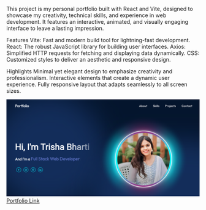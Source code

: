 
This project is my personal portfolio built with React and Vite, designed to showcase my creativity, technical skills, and experience in web development.
It features an interactive, animated, and visually engaging interface to leave a lasting impression.

Features
Vite: Fast and modern build tool for lightning-fast development.
React: The robust JavaScript library for building user interfaces.
Axios: Simplified HTTP requests for fetching and displaying data dynamically.
CSS: Customized styles to deliver an aesthetic and responsive design.

Highlights
Minimal yet elegant design to emphasize creativity and professionalism.
Interactive elements that create a dynamic user experience.
Fully responsive layout that adapts seamlessly to all screen sizes.

![Portfolio Preview](demo.png)
[Portfolio Link](https://portfolio-three-opal-79.vercel.app/)






